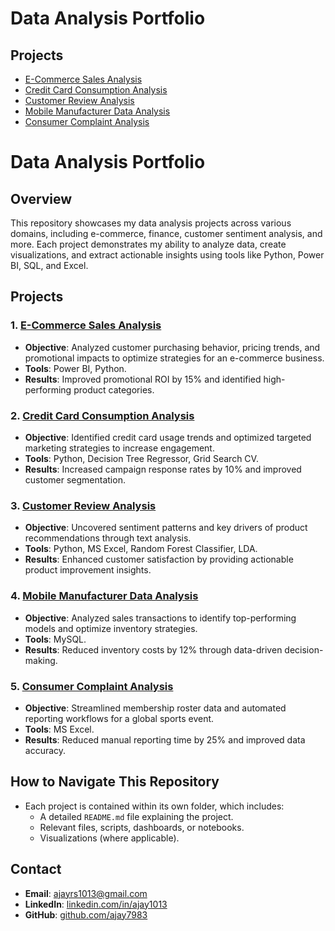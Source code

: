 # Data Analysis Portfolio  

## Projects  
- [E-Commerce Sales Analysis](E-Commerce-Sales-Analysis/README.md)  
- [Credit Card Consumption Analysis](Credit-Card-Consumption/README.md)  
- [Customer Review Analysis](Customer-Review-Analysis/README.md)  
- [Mobile Manufacturer Data Analysis](Mobile-Manufacturer-Data/README.md)  
- [Consumer Complaint Analysis](Consumer-Complaint-Analysis/README.md)
# Data Analysis Portfolio

## Overview
This repository showcases my data analysis projects across various domains, including e-commerce, finance, customer sentiment analysis, and more. Each project demonstrates my ability to analyze data, create visualizations, and extract actionable insights using tools like Python, Power BI, SQL, and Excel.

## Projects

### 1. [E-Commerce Sales Analysis](E-Commerce-Sales-Analysis/README.md)
   - **Objective**: Analyzed customer purchasing behavior, pricing trends, and promotional impacts to optimize strategies for an e-commerce business.
   - **Tools**: Power BI, Python.
   - **Results**: Improved promotional ROI by 15% and identified high-performing product categories.

### 2. [Credit Card Consumption Analysis](Credit-Card-Consumption/README.md)
   - **Objective**: Identified credit card usage trends and optimized targeted marketing strategies to increase engagement.
   - **Tools**: Python, Decision Tree Regressor, Grid Search CV.
   - **Results**: Increased campaign response rates by 10% and improved customer segmentation.

### 3. [Customer Review Analysis](Customer-Review-Analysis/README.md)
   - **Objective**: Uncovered sentiment patterns and key drivers of product recommendations through text analysis.
   - **Tools**: Python, MS Excel, Random Forest Classifier, LDA.
   - **Results**: Enhanced customer satisfaction by providing actionable product improvement insights.

### 4. [Mobile Manufacturer Data Analysis](Mobile-Manufacturer-Data/README.md)
   - **Objective**: Analyzed sales transactions to identify top-performing models and optimize inventory strategies.
   - **Tools**: MySQL.
   - **Results**: Reduced inventory costs by 12% through data-driven decision-making.

### 5. [Consumer Complaint Analysis](Consumer-Complaint-Analysis/README.md)
   - **Objective**: Streamlined membership roster data and automated reporting workflows for a global sports event.
   - **Tools**: MS Excel.
   - **Results**: Reduced manual reporting time by 25% and improved data accuracy.

## How to Navigate This Repository
- Each project is contained within its own folder, which includes:
  - A detailed `README.md` file explaining the project.
  - Relevant files, scripts, dashboards, or notebooks.
  - Visualizations (where applicable).

## Contact
- **Email**: ajayrs1013@gmail.com
- **LinkedIn**: [linkedin.com/in/ajay1013](https://linkedin.com/in/ajay1013)
- **GitHub**: [github.com/ajay7983](https://github.com/ajay7983)
